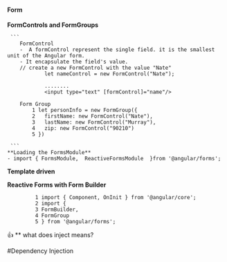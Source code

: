 #### Form 
**FormControls and FormGroups**
   
     ```
        FormControl
        -  A formControl represent the single field. it is the smallest unit of the Angular form.
        - It encapsulate the field's value.
        // create a new FormControl with the value "Nate"
                let nameControl = new FormControl("Nate");

                ........
                <input type="text" [formControl]="name"/>
        
        Form Group
            1 let personInfo = new FormGroup({
            2   firstName: new FormControl("Nate"),
            3   lastName: new FormControl("Murray"),
            4   zip: new FormControl("90210")
            5 })  
              
     ```
    **Loading the FormsModule**
    - import { FormsModule,  ReactiveFormsModule  }from '@angular/forms';


**Template driven**
   
**Reactive Forms with Form Builder**
 ```
          1 import { Component, OnInit } from '@angular/core';
          2 import {
          3 FormBuilder,
          4 FormGroup
          5 } from '@angular/forms';
  ```
:thumbsup: ** what does inject means?

#Dependency Injection

        


  
  

